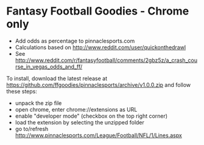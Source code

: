 Fantasy Football Goodies - Chrome only
========================

- Add odds as percentage to pinnaclesports.com
- Calculations based on http://www.reddit.com/user/quickonthedrawl
- See http://www.reddit.com/r/fantasyfootball/comments/2gbz5z/a_crash_course_in_vegas_odds_and_ff/


To install, download the latest release at https://github.com/ffgoodies/pinnaclesports/archive/v1.0.0.zip and follow these steps:

- unpack the zip file
- open chrome, enter chrome://extensions as URL
- enable "developer mode" (checkbox on the top right corner)
- load the extension by selecting the unzipped folder
- go to/refresh http://www.pinnaclesports.com/League/Football/NFL/1/Lines.aspx
